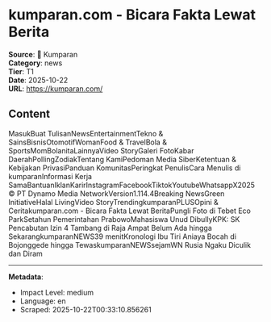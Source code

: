 # kumparan.com - Bicara Fakta Lewat Berita

**Source**: 📰 Kumparan  
**Category**: news  
**Tier**: T1  
**Date**: 2025-10-22  
**URL**: https://kumparan.com/

## Content

MasukBuat TulisanNewsEntertainmentTekno & SainsBisnisOtomotifWomanFood & TravelBola & SportsMomBolanitaLainnyaVideo StoryGaleri FotoKabar DaerahPollingZodiakTentang KamiPedoman Media SiberKetentuan & Kebijakan PrivasiPanduan KomunitasPeringkat PenulisCara Menulis di kumparanInformasi Kerja SamaBantuanIklanKarirInstagramFacebookTiktokYoutubeWhatsappX2025 © PT Dynamo Media NetworkVersion1.114.4Breaking NewsGreen InitiativeHalal LivingVideo StoryTrendingkumparanPLUSOpini & Ceritakumparan.com - Bicara Fakta Lewat BeritaPungli Foto di Tebet Eco ParkSetahun Pemerintahan PrabowoMahasiswa Unud DibullyKPK: SK Pencabutan Izin 4 Tambang di Raja Ampat Belum Ada hingga SekarangkumparanNEWS39 menitKronologi Ibu Tiri Aniaya Bocah di Bojonggede hingga TewaskumparanNEWSsejamWN Rusia Ngaku Diculik dan Diram

---

**Metadata**:
- Impact Level: medium
- Language: en
- Scraped: 2025-10-22T00:33:10.856261
